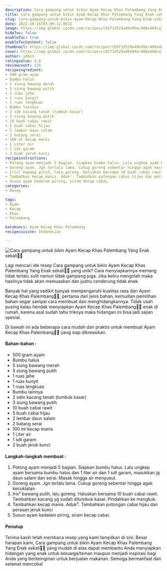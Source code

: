 ```yaml
---
description: Cara gampang untuk bikin Ayam Kecap Khas Palembang Yang Enak sekali"
title: Cara gampang untuk bikin Ayam Kecap Khas Palembang Yang Enak sekali
slug: Cara-gampang-untuk-bikin-Ayam-Kecap-Khas-Palembang-Yang-Enak-sekali
date: 2022-10-15T03:09:12.063Z
image: https://img-global.cpcdn.com/recipes/cb5f1d529a40e99e/400x400cq70/photo.jpg
hideToc: false
enableToc: true
enableTocContent: false
thumbnail: https://img-global.cpcdn.com/recipes/cb5f1d529a40e99e/400x400cq70/photo.jpg
cover: https://img-global.cpcdn.com/recipes/cb5f1d529a40e99e/400x400cq70/photo.jpg
author: admin
ratingvalue: 4.8
reviewcount: 124
recipeingredient:
- 500 gram ayam
- Bumbu halus
- 5 siung bawang merah
- 5 siung bawang putih
- 1 ruas jahe
- 1 ruas kunyit
- 1 ruas lengkuas
- Bumbu lainnya
- 2 sdm kacang tanah (tumbuk kasar)
- 3 siung bawang putih
- 10 buah cabai rawit
- 5 buah cabai hijau
- 2 lembar daun salam
- 2 batang serai
- 100 ml kecap manis
- 1 Liter air
- 1 sdt garam
- 2 buah jeruk kunci
recipeinstructions:
- Potong ayam menjadi 5 bagian. Siapkan bumbu halus. Lalu ungkep ayam bersama bumbu halus dan 1 liter air dan 1 sdt garam, masukkan jg daun salam dan serai. Masak hingga air menyusut.
- Goreng ayam. Jgn terlalu lama. Cukup goreng sebentar hingga agak kecoklatan.
- Iris² bawang putih, lalu goreng. Haluskan bersama 10 buah cabai rawit. Tambahkan kacang yg sudah ditumbuk kasar. Pindahkan ke mangkuk.
- Tambahkan kecap manis. Aduk². Tambahkan potongan cabai hijau dan perasan jeruk kunci
- Susun ayam kedalam piring, siram kecap cabai.
categories:
- Resep

tags:
- Ayam
- Kecap
- Khas
- Palembang

katakunci: Ayam Kecap Khas Palembang
recipecuisine: Indonesian

---
```


![Cara gampang untuk bikin Ayam Kecap Khas Palembang Yang Enak sekali👩‍🍳](https://img-global.cpcdn.com/recipes/cb5f1d529a40e99e/400x400cq70/photo.jpg)

Lagi mencari ide resep Cara gampang untuk bikin Ayam Kecap Khas Palembang Yang Enak sekali👩‍🍳 yang unik? Cara menyiapkannya memang tidak terlalu sulit namun tidak gampang juga. Jika keliru mengolah maka hasilnya tidak akan memuaskan dan justru cenderung tidak enak.

Banyak hal yang sedikit banyak mempengaruhi kualitas rasa dari Ayam Kecap Khas Palembang👩‍🍳, pertama dari jenis bahan, kemudian pemilihan bahan segar sampai cara membuat dan menghidangkannya. Tidak usah pusing kalau hendak menyiapkan Ayam Kecap Khas Palembang👩‍🍳 enak di rumah, karena asal sudah tahu triknya maka hidangan ini bisa jadi sajian spesial.

Di bawah ini ada beberapa cara mudah dan praktis untuk membuat Ayam Kecap Khas Palembang👩‍🍳 yang siap dikreasikan.

<!--inarticleads1-->

#### Bahan-bahan :

- 500 gram ayam
- Bumbu halus
- 5 siung bawang merah
- 5 siung bawang putih
- 1 ruas jahe
- 1 ruas kunyit
- 1 ruas lengkuas
- Bumbu lainnya
- 2 sdm kacang tanah (tumbuk kasar)
- 3 siung bawang putih
- 10 buah cabai rawit
- 5 buah cabai hijau
- 2 lembar daun salam
- 2 batang serai
- 100 ml kecap manis
- 1 Liter air
- 1 sdt garam
- 2 buah jeruk kunci

<!--inarticleads2-->

#### Langkah-langkah membuat :

1. Potong ayam menjadi 5 bagian. Siapkan bumbu halus. Lalu ungkep ayam bersama bumbu halus dan 1 liter air dan 1 sdt garam, masukkan jg daun salam dan serai. Masak hingga air menyusut.
1. Goreng ayam. Jgn terlalu lama. Cukup goreng sebentar hingga agak kecoklatan.
1. Iris² bawang putih, lalu goreng. Haluskan bersama 10 buah cabai rawit. Tambahkan kacang yg sudah ditumbuk kasar. Pindahkan ke mangkuk.
1. Tambahkan kecap manis. Aduk². Tambahkan potongan cabai hijau dan perasan jeruk kunci
1. Susun ayam kedalam piring, siram kecap cabai.

#### Penutup

Terima kasih telah membaca resep yang kami tampilkan di sini. Besar harapan kami, Cara gampang untuk bikin Ayam Kecap Khas Palembang Yang Enak sekali👩‍🍳 yang mudah di atas dapat membantu Anda menyiapkan hidangan yang enak untuk keluarga/teman maupun menjadi inspirasi bagi Anda yang berkeinginan untuk berjualan makanan. Semoga bermanfaat dan selamat mencoba!